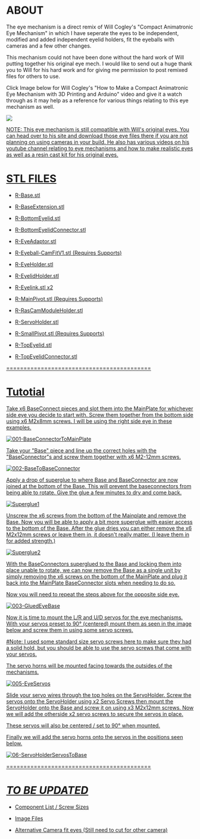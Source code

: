 ABOUT
=

The eye mechanism is a direct remix of Will Cogley's "Compact Animatronic Eye Mechanism" in which I have seperate the eyes to be independent, modified and added independent eyelid holders, fit the eyeballs with cameras and a few other changes.

This mechanism could not have been done without the hard work of Will putting together his original eye mech. I would like to send out a huge thank you to Will for his hard work and for giving me permission to post remixed files for others to use. 

Click Image below for Will Cogley's "How to Make a Compact Animatronic Eye Mechanism with 3D Printing and Arduino" video and give it a watch through as it may help as a reference for various things relating to this eye mechanism as well. 

<a href="https://youtu.be/ihXxbQefl1c" />
<img src="https://user-images.githubusercontent.com/81597534/183132841-2a943bff-482f-432b-9a96-6e30b9c91f2a.png"/>








NOTE: This eye mechanism is still compatible with Will's original eyes. You can head over to his site and download those eye files there if you are not planning on using cameras in your build. He also has various videos on his youtube channel relating to eye mechanisms and how to make realistic eyes as well as a resin cast kit for his original eyes. 


STL FILES
=

- R-Base.stl

- R-BaseExtension.stl

- R-BottomEyelid.stl

- R-BottomEyelidConnector.stl

- R-EyeAdaptor.stl

- R-Eyeball-CamFitV1.stl (Requires Supports)

- R-EyeHolder.stl

- R-EyelidHolder.stl

- R-Eyelink.stl x2

- R-MainPivot.stl (Requires Supports)

- R-RasCamModuleHolder.stl

- R-ServoHolder.stl

- R-SmallPivot.stl (Requires Supports)

- R-TopEyelid.stl

- R-TopEyelidConnector.stl

==========================================

Tutotial
=
Take x6 BaseConnect pieces and slot them into the MainPlate for whichever side eye you decide to start with. Screw them together from the bottom side using x6 M2x8mm screws. I will be using the right side eye in these examples. 

![001-BaseConnectorToMainPlate](https://user-images.githubusercontent.com/81597534/183090041-8436b93d-4ae6-4eb3-9403-0bdd41b33f2e.png)

Take your "Base" piece and line up the correct holes with the "BaseConnector"s and screw them together with x6 M2-12mm screws.

![002-BaseToBaseConnector](https://user-images.githubusercontent.com/81597534/183090642-d331a9ee-f9ad-4673-be0a-a838b803b3c1.png)

Apply a drop of superglue to where Base and BaseConnector are now joined at the bottom of the Base. This will prevent the baseconnectors from being able to rotate. Give the glue a few minutes to dry and come back. 

![Superglue1](https://user-images.githubusercontent.com/81597534/183108955-35bc3971-67f6-45ba-bdec-01f4cc284ff4.png)

Unscrew the x6 screws from the bottom of the Mainplate and remove the Base. Now you will be able to apply a bit more superglue with easier access to the bottom of the Base. After the glue dries you can either remove the x6 M2x12mm screws or leave them in, it doesn't really matter. (I leave them in for added strength.)

![Superglue2](https://user-images.githubusercontent.com/81597534/183110196-72fdbead-a54c-47d3-bd4d-9fda751a848e.png)

With the BaseConnectors superglued to the Base and locking them into place unable to rotate, we can now remove the Base as a single unit by simply removing the x6 screws on the bottom of the MainPlate and plug it back into the MainPlate BaseConnector slots when needing to do so. 

Now you will need to repeat the steps above for the opposite side eye. 

![003-GluedEyeBase](https://user-images.githubusercontent.com/81597534/183121338-0f12281c-2755-4570-abd0-49ab5833f36b.PNG)

Now it is time to mount the L/R and U/D servos for the eye mechanisms. With your servos preset to 90° (centered) mount them as seen in the image below and screw them in using some servo screws. 

#Note: I used some standard size servo screws here to make sure they had a solid hold, but you should be able to use the servo screws that come with your servos.

The servo horns will be mounted facing towards the outsides of the mechanisms.

![005-EyeServos](https://user-images.githubusercontent.com/81597534/183121062-442a7469-d898-46f5-a4a3-00241b637558.png)

Slide your servo wires through the top holes on the ServoHolder. Screw the servos onto the ServoHolder using x2 Servo Screws then mount the ServoHolder onto the Base and screw it on using x3 M2x12mm screws. Now we will add the otherside x2 servo screws to secure the servos in place.

These servos will also be centered / set to 90° when mounted.

Finally we will add the servo horns onto the servos in the positions seen below. 

![06-ServoHolderServosToBase](https://user-images.githubusercontent.com/81597534/183127965-26979c00-c43d-49b3-8d6c-b6b64a11ca74.png)

==========================================

*TO BE UPDATED*
=

- Component List / Screw Sizes

- Image Files

- Alternative Camera fit eyes (Still need to cut for other camera)
